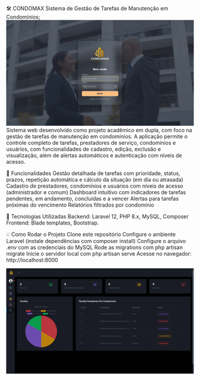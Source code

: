 🛠️ CONDOMAX
Sistema de Gestão de Tarefas de Manutenção em Condomínios;
![Tela de Login](public/telaDeLogin.png)
Sistema web desenvolvido como projeto acadêmico em dupla, com foco na gestão de tarefas de manutenção em condomínios. A aplicação permite o controle completo de tarefas, prestadores de serviço, condomínios e usuários, com funcionalidades de cadastro, edição, exclusão e visualização, além de alertas automáticos e autenticação com níveis de acesso.

🚀 Funcionalidades
Gestão detalhada de tarefas com prioridade, status, prazos, repetição automática e cálculo da situação (em dia ou atrasada)
Cadastro de prestadores, condomínios e usuários com níveis de acesso (administrador e comum)
Dashboard intuitivo com indicadores de tarefas pendentes, em andamento, concluídas e a vencer
Alertas para tarefas próximas do vencimento
Relatórios filtrados por condomínio

🧰 Tecnologias Utilizadas
Backend: Laravel 12, PHP 8.x, MySQL, Composer
Frontend: Blade templates, Bootstrap.

💡 Como Rodar o Projeto
Clone este repositório
Configure o ambiente Laravel (instale dependências com composer install)
Configure o arquivo .env com as credenciais do MySQL
Rode as migrations com php artisan migrate
Inicie o servidor local com php artisan serve
Acesse no navegador: http://localhost:8000

![Pagina Inicial](public/paginaInicial.png)

